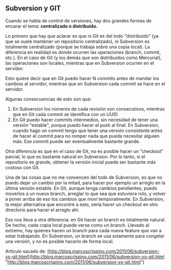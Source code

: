 ## Subversion y GIT

Cuando se habla de control de versiones, hay dos grandes formas de encarar el tema: **centralizado o distribuido.**

Lo primero que hay que aclarar es que ni Git es del todo "distribuido" (ya que se suele mantener un repositorio centralizado), ni Subversion es totalmente centralizado (porque se trabaja sobre una copia local). La diferencia en realidad es donde ocurren las operaciones (branch, commit, etc.). En el caso de Git (y los demás que son distribuidos como Mercurial), las operaciones son locales, mientras que en Subversion ocurren en el servidor.

Esto quiere decir que en Git puedo hacer N commits antes de mandar los cambios al servidor, mientras que en Subversion cada commit se hace en el servidor.

Algunas consecuencias de esto son que:

1. En Subversion los números de cada revisión son consecutivos, mientras que en Git cada commit se identifica con un UUID
2. En Git puedo hacer commits intermedios, sin necesidad de tener una versión "estable", porque puedo hacer el push al final. En Subversion, cuando hago un commit tengo que tener una versión consistente antes de hacer el commit para no romper nada que pueda necesitar alguien más. Ese commit puede ser eventualmente bastante grande.

Otra diferencia es que en el caso de Git, no es posible hacer un "checkout" parcial, lo que es bastante natural en Subversion. Por lo tanto, si el repositorio es grande, obtener la versión inicial puede ser bastante más costoso con Git.

Una de las cosas que no me convencen del todo de Subversion, es que no puedo dejar un cambio por la mitad, para hacer por ejemplo un arreglo en la última versión estable. En Git, aunque tenga cambios pendientes, puedo moverlos a un nuevo branch, arreglar lo que sea que estuviera roto, y volver a poner arriba de eso los cambios que moví temporalmente. En Subversion, la mejor alternativa que encontré a esto, sería hacer un checkout en otro directorio para hacer el arreglo ahí.

Eso nos lleva a otra diferencia: en Git hacer un branch es totalmente natural. De hecho, cada copia local puede verse como un branch. Llevado al extremo, hay quienes hacen un branch para cada nueva feature que van a estar trabajando. En Subversion, un branch se usa solamente para congelar una versión, y no es posible hacerlo de forma local.

Artículo sacado de: [http://blog.marcoscrispino.com/2011/06/subversion-vs-git.html](http://blog.marcoscrispino.com/2011/06/subversion-vs-git.html "http://blog.marcoscrispino.com/2011/06/subversion-vs-git.html")